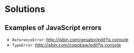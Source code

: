# Solutions

## Examples of JavaScript errors

+ `ReferenceError`: http://jsbin.com/gesator/edit?js,console
+ `TypeError`: http://jsbin.com/copobaw/edit?js,console